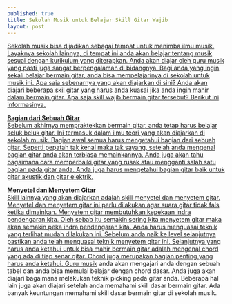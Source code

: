 ```yaml
---
published: true
title: Sekolah Musik untuk Belajar Skill Gitar Wajib
layout: post
---
```

<a href="http://www.artandsoulmusicstudios.com/userfiles/image/artsoul/music_hero_02.jpg">

Sekolah musik bisa dijadikan sebagai tempat untuk menimba ilmu musik. Layaknya sekolah lainnya, di tempat ini anda akan belajar tentang musik sesuai dengan kurikulum yang diterapkan. Anda akan diajar oleh guru musik yang pasti juga sangat berpengalaman di bidangnya. Bagi anda yang ingin sekali belajar bermain gitar, anda bisa mempelajarinya di sekolah untuk musik ini. Apa saja sebenarnya yang akan diajarkan di sini? Anda akan diajari beberapa skil gitar yang harus anda kuasai jika anda ingin mahir dalam bermain gitar. Apa saja skill wajib bermain gitar tersebut? Berikut ini informasinya.

<b>Bagian dari Sebuah Gitar</b><br />
Sebelum akhirnya mempraktekkan bermain gitar, anda tetap harus belajar seluk beluk gitar. Ini termasuk dalam ilmu teori yang akan diajarkan di sekolah musik. Bagian awal semua harus mengetahui bagian dari sebuah gitar. Seperti pepatah tak kenal maka tak sayang, setelah anda mengenal bagian gitar anda akan terbiasa memainkannya. Anda juga akan tahu bagaimana cara memperbaiki gitar yang rusak atau mengganti salah satu bagian pada gitar anda. Anda juga harus mengetahui bagian gitar baik untuk gitar akustik dan gitar elektrik.

<b>Menyetel dan Menyetem Gitar</b><br />
Skill lainnya yang akan diajarkan adalah skill menyetel dan menyetem gitar. Menyetel dan menyetem gitar ini perlu dilakukan agar suara gitar tidak fals ketika dimainkan. Menyetem gitar membutuhkan kepekaan indra pendengaran kita. Oleh sebab itu semakin sering kita menyetem gitar maka akan semakin peka indra pendengaran kita. Anda harus menguasai teknik yang terlihat mudah dilakukan ini. Sebelum anda naik ke level selanjutnya pastikan anda telah menguasai teknik menyetem gitar ini. Selanjutnya yang harus anda ketahui untuk bisa mahir bermain gitar adalah mengenal chord yang ada di tiap senar gitar. Chord juga merupakan bagian penting yang harus anda ketahui. <a href="http://id.yamaha.com/id/music_education/academia/">Guru musik</a> anda akan mengajari anda dengan sebuah tabel dan anda bisa memulai belajar dengan chord dasar. Anda juga akan diajari bagaimana melakukan teknik picking pada gitar anda. Beberapa hal lain juga akan diajari setelah anda memahami skill dasar bermain gitar. Ada banyak keuntungan memahami skill dasar bermain gitar di sekolah musik.
